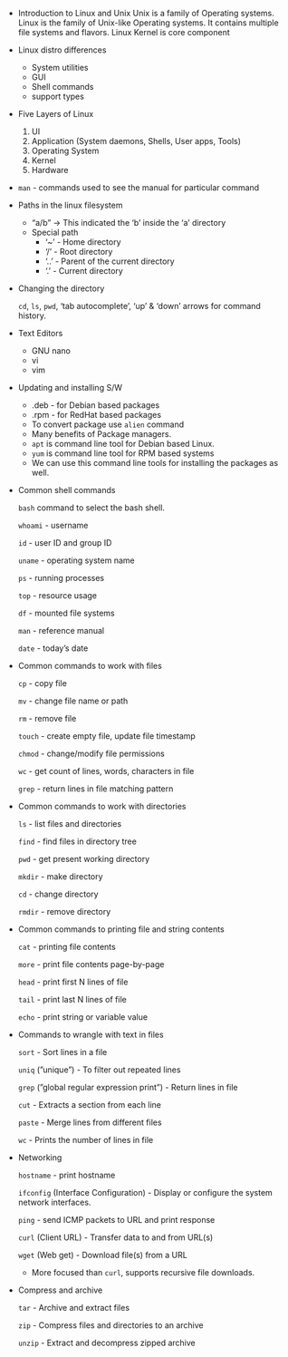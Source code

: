 - Introduction to Linux and Unix
    Unix is a family of Operating systems.
    Linux is the family of Unix-like Operating systems. It contains multiple file systems and flavors. 
    Linux Kernel is core component
    

- Linux distro differences
    - System utilities
    - GUI
    - Shell commands
    - support types
    
- Five Layers of Linux
    1. UI
    2. Application (System daemons, Shells, User apps, Tools)
    3. Operating System
    4. Kernel
    5. Hardware

- `man` - commands used to see the manual for particular command

- Paths in the linux filesystem
    - “a/b” → This indicated the ‘b’ inside the ‘a’ directory
    - Special path
        - ‘~’  -  Home directory
        - ‘/’  -  Root directory
        - ‘..’  -  Parent of the current directory
        - ‘.’  - Current directory
    

 

- Changing the directory
    
    `cd`, `ls`, `pwd`, ‘tab autocomplete’, ‘up’ & ‘down’ arrows for command history.
    

 

- Text Editors
    - GNU nano
    - vi
    - vim

- Updating and installing S/W
    - .deb - for Debian based packages
    - .rpm - for RedHat based packages
    - To convert package use `alien` command
    - Many benefits of Package managers.
    - `apt` is command line tool for Debian based Linux.
    - `yum` is command line tool for RPM based systems
    - We can use this command line tools for installing the packages as well.

- Common shell commands
    
    `bash` command to select the bash shell.
    
    `whoami` - username
    
    `id` - user ID and group ID
    
    `uname` - operating system name
    
    `ps` - running processes
    
    `top` - resource usage
    
    `df` - mounted file systems
    
    `man` - reference manual
    
    `date` - today’s date
    
- Common commands to work with files
    
    `cp` - copy file
    
    `mv` - change file name or path
    
    `rm` - remove file
    
    `touch` - create empty file, update file timestamp
    
    `chmod` - change/modify file permissions
    
    `wc` - get count of lines, words, characters in file
    
    `grep` - return lines in file matching pattern
    
- Common commands to work with directories
    
    `ls` - list files and directories
    
    `find` - find files in directory tree
    
    `pwd`  - get present working directory
    
    `mkdir` - make directory
    
    `cd` - change directory
    
    `rmdir` - remove directory
    
- Common commands to printing file and string contents
    
    `cat` - printing file contents
    
    `more` - print file contents page-by-page
    
    `head` - print first N lines of file
    
    `tail` - print last N lines of file
    
    `echo` - print string or variable value
    
- Commands to wrangle with text in files
    
    `sort` - Sort lines in a file
    
    `uniq` (”unique”) - To filter out repeated lines
    
    `grep` (”global regular expression print”) - Return lines in file
    
    `cut` - Extracts a section from each line
    
    `paste` - Merge lines from different files
    
    `wc` - Prints the number of lines in file
    
- Networking
    
    `hostname` - print hostname
    
    `ifconfig` (Interface Configuration) - Display or configure the system network interfaces.
    
    `ping` - send ICMP packets to URL and print response
    
    `curl` (Client URL) - Transfer data to and from URL(s)
    
    `wget` (Web get) - Download file(s) from a URL
    
    - More focused than `curl`, supports recursive file downloads.
    
- Compress and archive
    
    `tar` - Archive and extract files
    
    `zip` - Compress files and directories to an archive
    
    `unzip` - Extract and decompress zipped archive